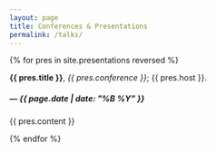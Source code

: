 ```yaml
---
layout: page
title: Conferences & Presentations
permalink: /talks/
---
```


{% for pres in site.presentations reversed %}

**{{ pres.title }}**, _{{ pres.conference }}_; {{ pres.host }}.<h5> — {{ page.date | date: "%B %Y" }}</h5>
{{ pres.content }}

{% endfor %}
